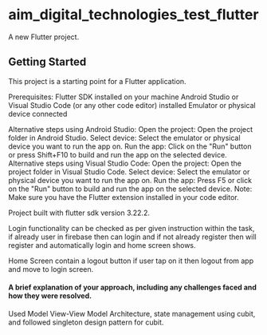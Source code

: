# aim_digital_technologies_test_flutter

A new Flutter project.

## Getting Started

This project is a starting point for a Flutter application.

Prerequisites:
Flutter SDK installed on your machine
Android Studio or Visual Studio Code (or any other code editor) installed
Emulator or physical device connected

Alternative steps using Android Studio:
Open the project: Open the project folder in Android Studio.
Select device: Select the emulator or physical device you want to run the app on.
Run the app: Click on the "Run" button or press Shift+F10 to build and run the app on the selected
device.
Alternative steps using Visual Studio Code:
Open the project: Open the project folder in Visual Studio Code.
Select device: Select the emulator or physical device you want to run the app on.
Run the app: Press F5 or click on the "Run" button to build and run the app on the selected device.
Note: Make sure you have the Flutter extension installed in your code editor.

Project built with flutter sdk version 3.22.2.

Login functionality can be checked as per given instruction within the task, if already user in
firebase then can login and if not already register then will register and automatically
login and home screen shows.

Home Screen contain a logout button if user tap on it then logout from app and move to login screen.

#### A brief explanation of your approach, including any challenges faced and how they were resolved.

Used Model View-View Model Architecture, state management using cubit, and followed singleton design pattern for cubit.
